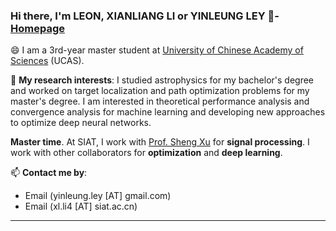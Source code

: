 ### Hi there, I'm LEON, XIANLIANG LI or YINLEUNG LEY 👋- [Homepage](https://yinleung.github.io)

😄 I am a 3rd-year master student at [University of Chinese Academy of Sciences](https://www.ucas.ac.cn/) (UCAS). 

🌱 **My research interests**: I studied astrophysics for my bachelor's degree and worked on target localization and path optimization problems for my master's degree. I am interested in theoretical performance analysis and convergence analysis for machine learning and developing new approaches to optimize deep neural networks.

**Master time**. At SIAT, I work with [Prof. Sheng Xu](https://scholar.google.com/citations?user=nLsqCz4AAAAJ&hl=zh-CN) for **signal processing**. I work with other collaborators for **optimization** and **deep learning**.

📫 **Contact me by**:
- Email (yinleung.ley [AT] gmail.com)
- Email (xl.li4 [AT] siat.ac.cn)


----

<!--
**yinleung/yinleung** is a ✨ _special_ ✨ repository because its `README.md` (this file) appears on your GitHub profile.
- [Homepage](https://yinleung.github.io)
Here are some ideas to get you started:
(see more information at my [homepage](https://yinleung.github.io))
- 🔭 I’m currently working on ...
- 🌱 I’m currently learning ...
- 👯 I’m looking to collaborate on ...
- 🤔 I’m looking for help with ...
- 💬 Ask me about ...
- 📫 How to reach me: ...
- 😄 Pronouns: ...
- ⚡ Fun fact: ...

I am the author/core developer of various machine learning tools and systems with more than millions of downloads. 
-->
